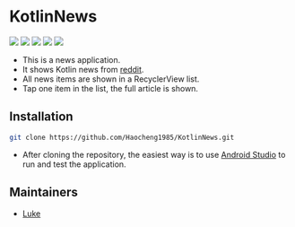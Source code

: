 # KotlinNews

![](https://img.shields.io/badge/AndroidStudio-3.6.3-red) ![](https://img.shields.io/badge/language-kotlin-orange) ![](https://img.shields.io/badge/MinSdk-23-blue) ![](https://img.shields.io/badge/retrofit2-2.8.1-yellow) ![](https://img.shields.io/badge/Gson-2.8.6-yellow)

- This is a news application.
- It shows Kotlin news from [reddit](https://www.reddit.com/r/kotlin).
- All news items are shown in a RecyclerView list.
- Tap one item in the list, the full article is shown.

## Installation

```bash
git clone https://github.com/Haocheng1985/KotlinNews.git
```

- After cloning the repository, the easiest way is to use [Android Studio](https://developer.android.com/studio) to run and test the application.

## Maintainers

- [Luke](https://www.linkedin.com/in/haocheng-luke-xu/)